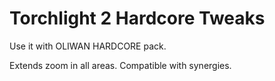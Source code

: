 # Torchlight 2 Hardcore Tweaks

Use it with OLIWAN HARDCORE pack.

Extends zoom in all areas. Compatible with synergies.
